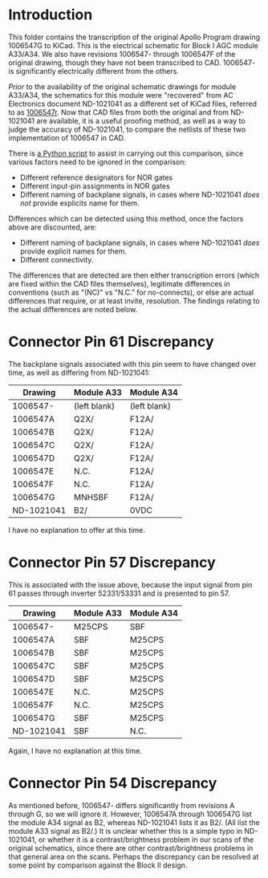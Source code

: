 # Introduction

This folder contains the transcription of the original Apollo Program drawing 1006547G to KiCad.  This is the electrical schematic for Block I AGC module A33/A34.  We also have revisions 1006547- through 1006547F of the original drawing, though they have not been transcribed to CAD.  1006547- is significantly electrically different from the others.

_Prior_ to the availability of the original schematic drawings for module A33/A34, the schematics for this module were "recovered" from AC Electronics document ND-1021041 as a different set of KiCad files, referred to as [1006547r](https://github.com/virtualagc/virtualagc/edit/schematics/Schematics/1006547r).  Now that CAD files from both the original and from ND-1021041 are available, it is a useful proofing method, as well as a way to judge the accuracy of ND-1021041, to compare the netlists of these two implementation of 1006547 in CAD.  

There is [a Python script](https://github.com/virtualagc/virtualagc/edit/schematics/Scripts/netlistCompare.py) to assist in carrying out this comparison, since various factors need to be ignored in the comparison:
* Different reference designators for NOR gates
* Different input-pin assignments in NOR gates
* Different naming of backplane signals, in cases where ND-1021041 _does not_ provide explicits name for them.

Differences which can be detected using this method, once the factors above are discounted, are:
* Different naming of backplane signals, in cases where ND-1021041 _does_ provide explicit names for them.
* Different connectivity.

The differences that are detected are then either transcription errors (which are fixed within the CAD files themselves), legitimate differences in conventions (such as "(NC)" vs "N.C." for no-connects), or else are actual differences that require, or at least invite, resolution.  The findings relating to the actual differences are noted below.

# Connector Pin 61 Discrepancy

The backplane signals associated with this pin seem to have changed over time, as well as differing from ND-1021041:

|Drawing   |Module A33  |Module A34  |
|----------|------------|------------|
|1006547-  |(left blank)|(left blank)|
|1006547A  |Q2X/        |F12A/       |
|1006547B  |Q2X/        |F12A/       |
|1006547C  |Q2X/        |F12A/       |
|1006547D  |Q2X/        |F12A/       |
|1006547E  |N.C.        |F12A/       |
|1006547F  |N.C.        |F12A/       |
|1006547G  |MNHSBF      |F12A/       |
|ND-1021041|B2/         |0VDC        |

I have no explanation to offer at this time.

# Connector Pin 57 Discrepancy

This is associated with the issue above, because the input signal from pin 61 passes through inverter 52331/53331 and is presented to pin 57.

|Drawing   |Module A33  |Module A34  |
|----------|------------|------------|
|1006547-  |M25CPS      |SBF         |
|1006547A  |SBF         |M25CPS      |
|1006547B  |SBF         |M25CPS      |
|1006547C  |SBF         |M25CPS      |
|1006547D  |SBF         |M25CPS      |
|1006547E  |N.C.        |M25CPS      |
|1006547F  |N.C.        |M25CPS      |
|1006547G  |SBF         |M25CPS      |
|ND-1021041|SBF         |N.C.        |

Again, I have no explanation at this time.

# Connector Pin 54 Discrepancy

As mentioned before, 1006547- differs significantly from revisions A through G, so we will ignore it. However, 1006547A through 1006547G list the module A34 signal as B2, whereas ND-1021041 lists it as B2/.  (All list the module A33 signal as B2/.)  It is unclear whether this is a simple typo in ND-1021041, or whether it is a contrast/brightness problem in our scans of the original schematics, since there are other contrast/brightness problems in that general area on the scans.  Perhaps the discrepancy can be resolved at some point by comparison against the Block II design.

